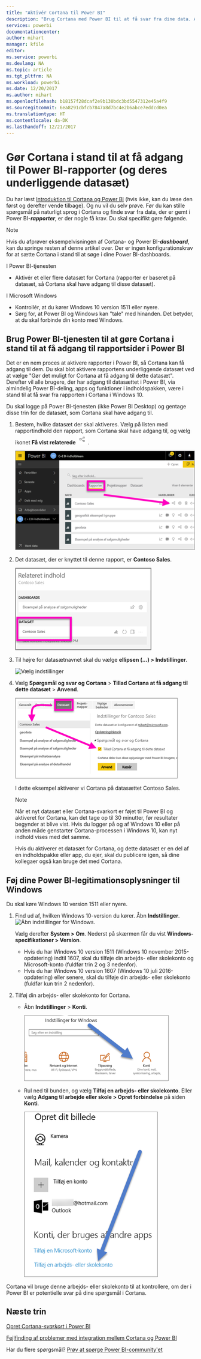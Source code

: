 ```yaml
---
title: "Aktivér Cortana til Power BI"
description: "Brug Cortana med Power BI til at få svar fra dine data. Aktivér Cortana for hvert Power BI-datasæt, og gør derefter Cortana i stand til at få adgang til dine datasæt fra Windows-enheder."
services: powerbi
documentationcenter: 
author: mihart
manager: kfile
editor: 
ms.service: powerbi
ms.devlang: NA
ms.topic: article
ms.tgt_pltfrm: NA
ms.workload: powerbi
ms.date: 12/20/2017
ms.author: mihart
ms.openlocfilehash: b18157f28dcaf2e9b130bdc3bd5547312e45a4f9
ms.sourcegitcommit: 6ea8291cbfcb7847a8d7bc4e2b6abce7eddcd0ea
ms.translationtype: HT
ms.contentlocale: da-DK
ms.lasthandoff: 12/21/2017
---
```

# <a name="enable-cortana-to-access-power-bi-reports-and-their-underlying-datasets"></a>Gør Cortana i stand til at få adgang til Power BI-rapporter (og deres underliggende datasæt)
Du har læst [Introduktion til Cortana og Power BI](service-cortana-intro.md) (hvis ikke, kan du læse den først og derefter vende tilbage). Og nu vil du selv prøve.  Før du kan stille spørgsmål på naturligt sprog i Cortana og finde svar fra data, der er gemt i Power BI-***rapporter***, er der nogle få krav. Du skal specifikt gøre følgende.

> [!NOTE]
> Hvis du afprøver eksempelvisningen af Cortana- og Power BI-***dashboard***, kan du springe resten af denne artikel over. Der er ingen konfigurationskrav for at sætte Cortana i stand til at søge i dine Power BI-dashboards.
> 
> 

I Power BI-tjenesten

* Aktivér et eller flere datasæt for Cortana (rapporter er baseret på datasæt, så Cortana skal have adgang til disse datasæt).

I Microsoft Windows

* Kontrollér, at du kører Windows 10 version 1511 eller nyere.
* Sørg for, at Power BI og Windows kan "tale" med hinanden. Det betyder, at du skal forbinde din konto med Windows.

## <a name="use-power-bi-service-to-enable-cortana-to-access-report-pages-in-power-bi"></a>Brug Power BI-tjenesten til at gøre Cortana i stand til at få adgang til rapportsider i Power BI
Det er en nem proces at aktivere rapporter i Power BI, så Cortana kan få adgang til dem.  Du skal blot aktivere rapportens underliggende datasæt ved at vælge "Gør det muligt for Cortana at få adgang til dette datasæt". Derefter vil alle brugere, der har adgang til datasættet i Power BI, via almindelig Power BI-deling, apps og funktioner i indholdspakken, være i stand til at få svar fra rapporten i Cortana i Windows 10.

Du skal logge på Power BI-tjenesten (ikke Power BI Desktop) og gentage disse trin for de datasæt, som Cortana skal have adgang til.

1. Bestem, hvilke datasæt der skal aktiveres. Vælg på listen med rapportindhold den rapport, som Cortana skal have adgang til, og vælg ikonet **Få vist relaterede** ![](media/service-cortana-enable/power-bi-cortana-view-related-icon.png).
   
    ![Vis relateret indhold](media/service-cortana-enable/power-bi-view-related.png)
2. Det datasæt, der er knyttet til denne rapport, er **Contoso Sales**.
   
    ![Datasættet Contoso Sales](media/service-cortana-enable/power-bi-identify-dataset.png)
3. Til højre for datasætnavnet skal du vælge **ellipsen (...) > Indstillinger**.  
   
    ![Vælg indstillinger](media/service-cortana-enable/power-bi-settings-cortana.png)
4. Vælg **Spørgsmål og svar og Cortana** > **Tillad Cortana at få adgang til dette datasæt** > **Anvend**.
   
   ![Cortana-adgang til datasæt](media/service-cortana-enable/power-bi-cortana-enable-new.png)
   
   I dette eksempel aktiverer vi Cortana på datasættet Contoso Sales.
   
   > [!NOTE]
   > Når et nyt datasæt eller Cortana-svarkort er føjet til Power BI og aktiveret for Cortana, kan det tage op til 30 minutter, før resultater begynder at blive vist. Hvis du logger på og af Windows 10 eller på anden måde genstarter Cortana-processen i Windows 10, kan nyt indhold vises med det samme.
   > 
   > Hvis du aktiverer et datasæt for Cortana, og dette datasæt er en del af en indholdspakke eller app, du ejer, skal du publicere igen, så dine kollegaer også kan bruge det med Cortana.
   > 
   > 

## <a name="add-your-power-bi-credentials-to-windows"></a>Føj dine Power BI-legitimationsoplysninger til Windows
Du skal køre Windows 10 version 1511 eller nyere.

1. Find ud af, hvilken Windows 10-version du kører. Åbn **Indstillinger**.
    ![Åbn indstillinger for Windows](media/service-cortana-enable/power-bi-cortana-windows.png).

    Vælg derefter **System > Om**. Nederst på skærmen får du vist **Windows-specifikationer > Version**.

   * Hvis du har Windows 10 version 1511 (Windows 10 november 2015-opdatering) indtil 1607, skal du tilføje din arbejds- eller skolekonto og Microsoft-konto (fuldfør trin 2 og 3 nedenfor).
   * Hvis du har Windows 10 version 1607 (Windows 10 juli 2016-opdatering) eller senere, skal du tilføje din arbejds- eller skolekonto (fuldfør kun trin 2 nedenfor).
1. Tilføj din arbejds- eller skolekonto for Cortana.
   
   * Åbn **Indstillinger** > **Konti**.
     
       ![Indstillinger - Konti](media/service-cortana-enable/power-bi-windows-accounts.png)
   * Rul ned til bunden, og vælg **Tilføj en arbejds- eller skolekonto**. Eller vælg **Adgang til arbejde eller skole > Opret forbindelse** på siden **Konti**.
     
     ![Tilføj arbejdskonto](media/service-cortana-enable/power-bi-add-work-account2.png)

Cortana vil bruge denne arbejds- eller skolekonto til at kontrollere, om der i Power BI er potentielle svar på dine spørgsmål i Cortana.

## <a name="next-steps"></a>Næste trin
[Opret Cortana-*svarkort* i Power BI](service-cortana-answer-cards.md)

[Fejlfinding af problemer med integration mellem Cortana og Power BI](service-cortana-troubleshoot.md)

Har du flere spørgsmål? [Prøv at spørge Power BI-community'et](http://community.powerbi.com/)

